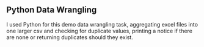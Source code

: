 ## Python Data Wrangling
I used Python for this demo data wrangling task, aggregating excel files into one larger csv and checking for duplicate values, printing a notice if there are none or returning duplicates should they exist. 
